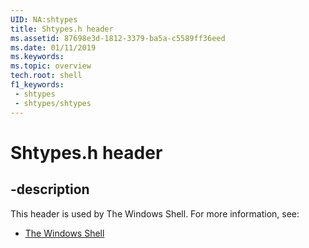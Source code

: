 ```yaml
---
UID: NA:shtypes
title: Shtypes.h header
ms.assetid: 87698e3d-1812-3379-ba5a-c5589ff36eed
ms.date: 01/11/2019
ms.keywords: 
ms.topic: overview
tech.root: shell
f1_keywords:
 - shtypes
 - shtypes/shtypes
---
```


# Shtypes.h header


## -description

This header is used by The Windows Shell. For more information, see:

- [The Windows Shell](../_shell/index.md)

